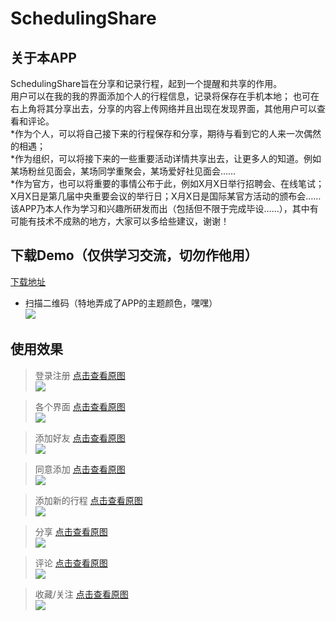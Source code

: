 # SchedulingShare
## 关于本APP
SchedulingShare旨在分享和记录行程，起到一个提醒和共享的作用。<br>
用户可以在我的我的界面添加个人的行程信息，记录将保存在手机本地；
也可在右上角将其分享出去，分享的内容上传网络并且出现在发现界面，其他用户可以查看和评论。<br>
*作为个人，可以将自己接下来的行程保存和分享，期待与看到它的人来一次偶然的相遇；<br>
*作为组织，可以将接下来的一些重要活动详情共享出去，让更多人的知道。例如某场粉丝见面会，某场同学重聚会，某场爱好社见面会……<br>
*作为官方，也可以将重要的事情公布于此，例如X月X日举行招聘会、在线笔试；X月X日是第几届中央重要会议的举行日；X月X日是国际某官方活动的颁布会……<br>
该APP乃本人作为学习和兴趣所研发而出（包括但不限于完成毕设……），其中有可能有技术不成熟的地方，大家可以多给些建议，谢谢！<br>

## 下载Demo（仅供学习交流，切勿作他用）
[下载地址](https://download-1301419202.cos.ap-guangzhou.myqcloud.com/app-debug.apk)<br>
* 扫描二维码（特地弄成了APP的主题颜色，嘿嘿）<br>
![](https://download-1301419202.cos.ap-guangzhou.myqcloud.com/demo%E4%B8%8B%E8%BD%BD.png)

         
## 使用效果
> 登录注册 [点击查看原图](https://download-1301419202.cos.ap-guangzhou.myqcloud.com/%E5%88%86%E4%BA%AB.gif) <br>
![](https://download-1301419202.cos.ap-guangzhou.myqcloud.com/%E5%88%86%E4%BA%AB.gif)

> 各个界面 [点击查看原图](https://download-1301419202.cos.ap-guangzhou.myqcloud.com/%E5%90%84%E4%B8%AA%E7%95%8C%E9%9D%A2.gif)<br>
![](https://download-1301419202.cos.ap-guangzhou.myqcloud.com/%E5%90%84%E4%B8%AA%E7%95%8C%E9%9D%A2.gif)

> 添加好友 [点击查看原图](https://download-1301419202.cos.ap-guangzhou.myqcloud.com/%E6%B7%BB%E5%8A%A0%E5%A5%BD%E5%8F%8B.gif)<br>
![](https://download-1301419202.cos.ap-guangzhou.myqcloud.com/%E6%B7%BB%E5%8A%A0%E5%A5%BD%E5%8F%8B.gif)

> 同意添加 [点击查看原图](https://download-1301419202.cos.ap-guangzhou.myqcloud.com/%E5%90%8C%E6%84%8F%E6%B7%BB%E5%8A%A0.gif)<br>
![](https://download-1301419202.cos.ap-guangzhou.myqcloud.com/%E5%90%8C%E6%84%8F%E6%B7%BB%E5%8A%A0.gif)

> 添加新的行程 [点击查看原图](https://download-1301419202.cos.ap-guangzhou.myqcloud.com/%E6%B7%BB%E5%8A%A0.gif)<br>
![](https://download-1301419202.cos.ap-guangzhou.myqcloud.com/%E6%B7%BB%E5%8A%A0.gif)

> 分享 [点击查看原图](https://download-1301419202.cos.ap-guangzhou.myqcloud.com/%E5%88%86%E4%BA%AB.gif)<br>
![](https://download-1301419202.cos.ap-guangzhou.myqcloud.com/%E5%88%86%E4%BA%AB.gif)

> 评论 [点击查看原图](https://download-1301419202.cos.ap-guangzhou.myqcloud.com/%E8%AF%84%E8%AE%BA.gif)<br>
![](https://download-1301419202.cos.ap-guangzhou.myqcloud.com/%E8%AF%84%E8%AE%BA.gif)

> 收藏/关注 [点击查看原图](https://download-1301419202.cos.ap-guangzhou.myqcloud.com/%E6%94%B6%E8%97%8F.gif)<br>
![](https://download-1301419202.cos.ap-guangzhou.myqcloud.com/%E6%94%B6%E8%97%8F.gif)



